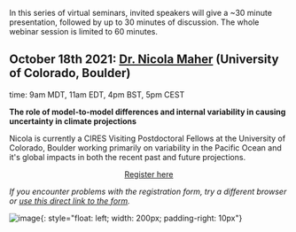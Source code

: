 In this series of virtual seminars, invited speakers will give a ~30 minute presentation, followed by up to 30 minutes of discussion. The whole webinar session is limited to 60 minutes.


## October 18th 2021: [Dr. Nicola Maher](https://www.colorado.edu/atoc/nicola-maher) (University of Colorado, Boulder)
time: 9am MDT, 11am EDT, 4pm BST, 5pm CEST


**The role of model-to-model differences and internal variability in causing uncertainty in climate projections**

Nicola is currently a CIRES Visiting Postdoctoral Fellows at the University of Colorado, Boulder working primarily on variability in the Pacific Ocean and it's global impacts in both the recent past and future projections. 

<div style="text-align:center;">
<a class="btn btn-success" href="https://large-ensemble.github.io/webinars/registration12">Register here</a>
</div>

*If you encounter problems with the registration form, try a different browser or [use this direct link to the form](https://forms.gle/iMp7jH7Rnre5tpXf7).*

![image](https://large-ensemble.github.io/Nicola_headshot2.jpg){: style="float: left; width: 200px; padding-right: 10px"}

